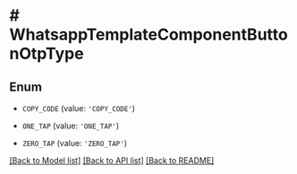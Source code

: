 # # WhatsappTemplateComponentButtonOtpType

## Enum


* `COPY_CODE` (value: `'COPY_CODE'`)

* `ONE_TAP` (value: `'ONE_TAP'`)

* `ZERO_TAP` (value: `'ZERO_TAP'`)


[[Back to Model list]](../../README.md#models) [[Back to API list]](../../README.md#endpoints) [[Back to README]](../../README.md)
